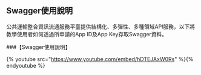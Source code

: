 ## Swagger使用說明

公共運輸整合資訊流通服務平臺提供結構化、多彈性、多種領域API服務，以下將教學使用者如何透過所申請的App ID及App Key存取Swagger資料。

###【Swagger使用說明】


{% youtube src="https://www.youtube.com/embed/hDTEJAxW0Rs" %}{% endyoutube %}
